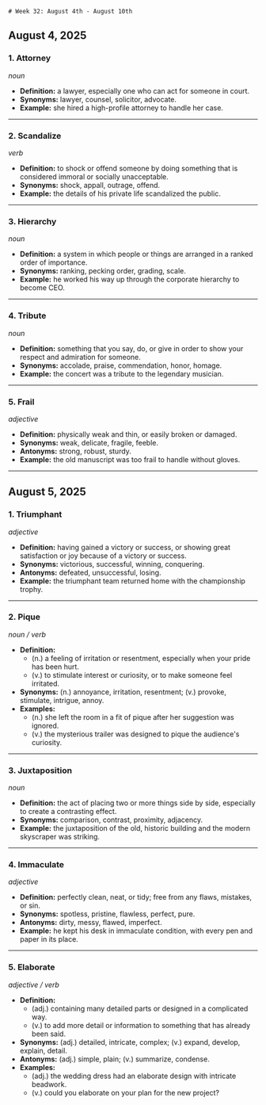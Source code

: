 	# Week 32: August 4th - August 10th
## August 4, 2025

### 1. Attorney
*noun*
* **Definition:** a lawyer, especially one who can act for someone in court.
* **Synonyms:** lawyer, counsel, solicitor, advocate.
* **Example:** she hired a high-profile attorney to handle her case.
---
### 2. Scandalize
*verb*
* **Definition:** to shock or offend someone by doing something that is considered immoral or socially unacceptable.
* **Synonyms:** shock, appall, outrage, offend.
* **Example:** the details of his private life scandalized the public.
---
### 3. Hierarchy
*noun*
* **Definition:** a system in which people or things are arranged in a ranked order of importance.
* **Synonyms:** ranking, pecking order, grading, scale.
* **Example:** he worked his way up through the corporate hierarchy to become CEO.
---
### 4. Tribute
*noun*
* **Definition:** something that you say, do, or give in order to show your respect and admiration for someone.
* **Synonyms:** accolade, praise, commendation, honor, homage.
* **Example:** the concert was a tribute to the legendary musician.
---
### 5. Frail
*adjective*
* **Definition:** physically weak and thin, or easily broken or damaged.
* **Synonyms:** weak, delicate, fragile, feeble.
* **Antonyms:** strong, robust, sturdy.
* **Example:** the old manuscript was too frail to handle without gloves.
---
## August 5, 2025

### 1. Triumphant
*adjective*
* **Definition:** having gained a victory or success, or showing great satisfaction or joy because of a victory or success.
* **Synonyms:** victorious, successful, winning, conquering.
* **Antonyms:** defeated, unsuccessful, losing.
* **Example:** the triumphant team returned home with the championship trophy.
---
### 2. Pique
*noun / verb*
* **Definition:**
    * (n.) a feeling of irritation or resentment, especially when your pride has been hurt.
    * (v.) to stimulate interest or curiosity, or to make someone feel irritated.
* **Synonyms:** (n.) annoyance, irritation, resentment; (v.) provoke, stimulate, intrigue, annoy.
* **Examples:**
    * (n.) she left the room in a fit of pique after her suggestion was ignored.
    * (v.) the mysterious trailer was designed to pique the audience's curiosity.
---
### 3. Juxtaposition
*noun*
* **Definition:** the act of placing two or more things side by side, especially to create a contrasting effect.
* **Synonyms:** comparison, contrast, proximity, adjacency.
* **Example:** the juxtaposition of the old, historic building and the modern skyscraper was striking.
---
### 4. Immaculate
*adjective*
* **Definition:** perfectly clean, neat, or tidy; free from any flaws, mistakes, or sin.
* **Synonyms:** spotless, pristine, flawless, perfect, pure.
* **Antonyms:** dirty, messy, flawed, imperfect.
* **Example:** he kept his desk in immaculate condition, with every pen and paper in its place.
---
### 5. Elaborate
*adjective / verb*
* **Definition:**
    * (adj.) containing many detailed parts or designed in a complicated way.
    * (v.) to add more detail or information to something that has already been said.
* **Synonyms:** (adj.) detailed, intricate, complex; (v.) expand, develop, explain, detail.
* **Antonyms:** (adj.) simple, plain; (v.) summarize, condense.
* **Examples:**
    * (adj.) the wedding dress had an elaborate design with intricate beadwork.
    * (v.) could you elaborate on your plan for the new project?